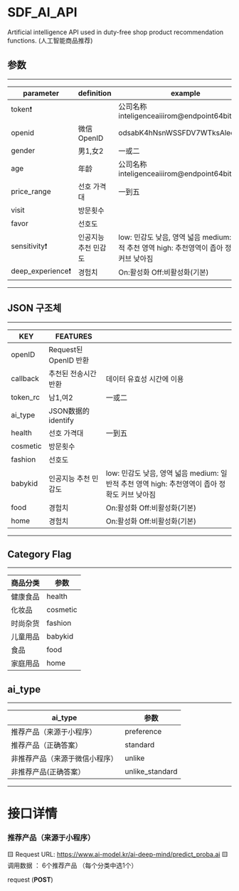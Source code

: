 # SDF_AI_API
Artificial intelligence API used in duty-free shop product recommendation functions.
(人工智能商品推荐)

## 参数
---
|**parameter**|**definition**|**example**|
|--|--|--|
|token❗️||公司名称inteligenceaiiirom@endpoint64bit
|openid|微信OpenID|odsabK4hNsnWSSFDV7WTksAleo6c89
|gender|男1,女2|一或二
|age|年龄|公司名称inteligenceaiiirom@endpoint64bit
|price_range|선호 가격대|一到五
|visit|방문횟수|
|favor|선호도|
|sensitivity❗️|인공지능 추천 민감도|low: 민감도 낮음, 영역 넓음 medium: 일반적 추천 영역 high: 추천영역이 좁아 정확도 커브 낮아짐
|deep_experience❗️|경험치|On:활성화 Off:비활성화(기본)

---
## JSON 구조체
---
|**KEY**|**FEATURES**||
|--|--|--|
|openID|Request된OpenID 반환|
|callback|추천된 전송시간 반환|데이터 유효성 시간에 이용
|token_rc|남1,여2|一或二
|ai_type|JSON数据的identify|
|health|선호 가격대|一到五
|cosmetic|방문횟수|
|fashion|선호도|
|babykid|인공지능 추천 민감도|low: 민감도 낮음, 영역 넓음 medium: 일반적 추천 영역 high: 추천영역이 좁아 정확도 커브 낮아짐
|food|경험치|On:활성화 Off:비활성화(기본)
|home|경험치|On:활성화 Off:비활성화(기본)

---
## Category Flag
---
|**商品分类**|**参数**|
|--|--|
|健康食品|health
|化妆品|cosmetic
|时尚杂货|fashion
|儿童用品|babykid
|食品|food
|家庭用品|home

## ai_type
---
|**ai_type**|**参数**|
|--|--|
|推荐产品（来源于小程序）|preference
|推荐产品（正确答案）|standard
|非推荐产品（来源于微信小程序）|unlike
|非推荐产品(正确答案）|unlike_standard

---
# 接口详情

### 推荐产品（来源于小程序）

🟨 Request URL: https://www.ai-model.kr/ai-deep-mind/predict_proba.ai
🟨 调用数据 ： 6个推荐产品 （每个分类中选1个）

request (**POST**)
```

```

